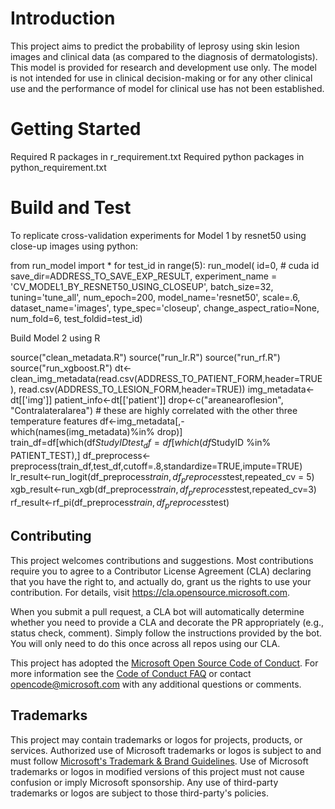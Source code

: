 # Introduction 
This project aims to predict the probability of leprosy using skin lesion images and clinical data (as compared to the diagnosis of dermatologists). 
This model is provided for research and development use only. The model is not intended for use in clinical decision-making or for any other clinical use and the performance of model for clinical use has not been established.
# Getting Started
Required R packages in r_requirement.txt
Required python packages in python_requirement.txt

# Build and Test
To replicate cross-validation experiments for Model 1 by resnet50 using close-up images using python:

from run_model import *
for test_id in range(5):
    run_model(
    id=0, # cuda id 
    save_dir=ADDRESS_TO_SAVE_EXP_RESULT,
    experiment_name = 'CV_MODEL1_BY_RESNET50_USING_CLOSEUP',
    batch_size=32,
    tuning='tune_all',
    num_epoch=200,
    model_name='resnet50',
    scale=.6,
    dataset_name='images',
    type_spec='closeup',
    change_aspect_ratio=None,
    num_fold=6,
    test_foldid=test_id) 

Build Model 2 using R

source("clean_metadata.R")
source("run_lr.R")
source("run_rf.R")
source("run_xgboost.R")
dt<-clean_img_metadata(read.csv(ADDRESS_TO_PATIENT_FORM,header=TRUE),
                       read.csv(ADDRESS_TO_LESION_FORM,header=TRUE))
img_metadata<-dt[['img']]
patient_info<-dt[['patient']]
drop<-c("areanearoflesion", "Contralateralarea") # these are highly correlated with the other three temperature features
df<-img_metadata[,-which(names(img_metadata)%in% drop)]
train_df=df[which(df$StudyID %in% PATIENT_TRAIN),] 
test_df=df[which(df$StudyID %in% PATIENT_TEST),] 
df_preprocess<-preprocess(train_df,test_df,cutoff=.8,standardize=TRUE,impute=TRUE)
lr_result<-run_logit(df_preprocess$train,df_preprocess$test,repeated_cv = 5)
xgb_result<-run_xgb(df_preprocess$train,df_preprocess$test,repeated_cv=3)
rf_result<-rf_pi(df_preprocess$train,df_preprocess$test)

## Contributing

This project welcomes contributions and suggestions.  Most contributions require you to agree to a
Contributor License Agreement (CLA) declaring that you have the right to, and actually do, grant us
the rights to use your contribution. For details, visit https://cla.opensource.microsoft.com.

When you submit a pull request, a CLA bot will automatically determine whether you need to provide
a CLA and decorate the PR appropriately (e.g., status check, comment). Simply follow the instructions
provided by the bot. You will only need to do this once across all repos using our CLA.

This project has adopted the [Microsoft Open Source Code of Conduct](https://opensource.microsoft.com/codeofconduct/).
For more information see the [Code of Conduct FAQ](https://opensource.microsoft.com/codeofconduct/faq/) or
contact [opencode@microsoft.com](mailto:opencode@microsoft.com) with any additional questions or comments.

## Trademarks

This project may contain trademarks or logos for projects, products, or services. Authorized use of Microsoft 
trademarks or logos is subject to and must follow 
[Microsoft's Trademark & Brand Guidelines](https://www.microsoft.com/en-us/legal/intellectualproperty/trademarks/usage/general).
Use of Microsoft trademarks or logos in modified versions of this project must not cause confusion or imply Microsoft sponsorship.
Any use of third-party trademarks or logos are subject to those third-party's policies.


